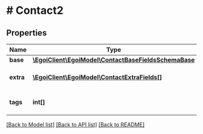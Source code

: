 # # Contact2

## Properties

Name | Type | Description | Notes
------------ | ------------- | ------------- | -------------
**base** | [**\EgoiClient\EgoiModel\ContactBaseFieldsSchemaBase**](ContactBaseFieldsSchemaBase.md) |  | [optional]
**extra** | [**\EgoiClient\EgoiModel\ContactExtraFields[]**](ContactExtraFields.md) | Array of the contact&#39;s extra fields | [optional]
**tags** | **int[]** | Array of tags for this contact | [optional] [readonly]

[[Back to Model list]](../../README.md#models) [[Back to API list]](../../README.md#endpoints) [[Back to README]](../../README.md)
